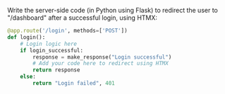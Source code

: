 Write the server-side code (in Python using Flask) to redirect the user to "/dashboard" after a successful login, using HTMX:

```python
@app.route('/login', methods=['POST'])
def login():
    # Login logic here
    if login_successful:
        response = make_response("Login successful")
        # Add your code here to redirect using HTMX
        return response
    else:
        return "Login failed", 401
```